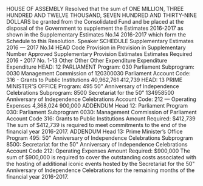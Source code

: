 HOUSE OF ASSEMBLY
Resolved that the sum of ONE MILLION, THREE HUNDRED AND TWELVE THOUSAND, SEVEN HUNDRED AND THIRTY-NINE DOLLARS be granted from the Consolidated Fund and be placed at the disposal of the Government to supplement the Estimates 2016-2017 as shown in the Supplementary Estimates No.14 2016-2017 which form the Schedule to this Resolution.
Speaker
SCHEDULE
Supplementary Estimates 2016 — 2017 No.14
HEAD Code Provision in Provision in Supplementary Number Approved Supplementary Provision Estimates Estimates Required 2016 - 2017 No. 1-13 Other Other Other Expenditure Expenditure Expenditure HEAD: 12 PARLIAMENT Program: 030 Parliament Subprogram: 0030 Management Commission of 120300030 Parliament Account Code: 316 - Grants to Public Institutions 40,962,761 412,739 HEAD: 13 PRIME MINISTER'S OFFICE Program: 495 50" Anniversary of Independence Celebrations Subprogram: 8500 Secretariat for the 50” 134958500 Anniversary of Independence Celebrations Account Code: 212 — Operating Expenses 4,368,024 900,000
ADDENDUM
Head 12: Parliament Program 030: Parliament Subprogram 0030: Management Commission of Parliament Account Code 316: Grants to Public Institutions Amount Required: $412,739
The sum of $412,739 is required to meet commitments to the end of the financial year 2016-2017.
ADDENDUM
Head 13: Prime Minister’s Office Program 495: 50" Anniversary of Independence Celebrations Subprogram 8500: Secretariat for the 50" Anniversary of Independence Celebrations Account Code 212: Operating Expenses
Amount Required: $900,000
The sum of $900,000 is required to cover the outstanding costs associated with the hosting of additional iconic events hosted by the Secretariat for the 50" Anniversary of Independence Celebrations for the remaining months of the financial year 2016-2017.
